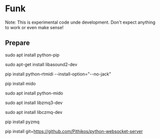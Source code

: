 # Funk

Note: This is experimental code unde development. Don't expect
anything to work or even make sense!

## Prepare

sudo apt install python-pip

sudo apt-get install libasound2-dev

pip install python-rtmidi  --install-option="--no-jack"

pip install mido

sudo apt install python-mido

sudo apt install libzmq3-dev

sudo apt install libczmq-dev

pip install pyzmq

pip install git+https://github.com/Pithikos/python-websocket-server



